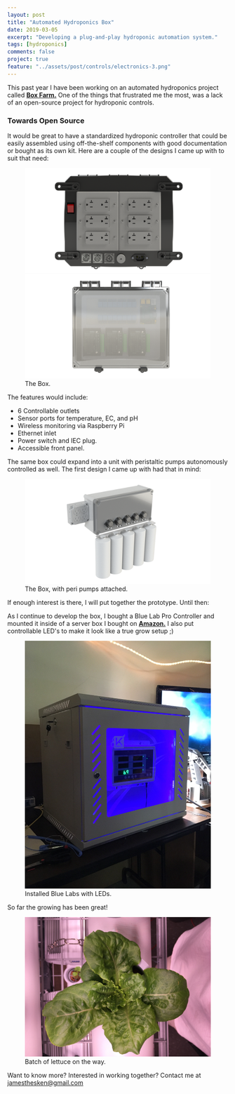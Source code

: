 ```yaml
---
layout: post
title: "Automated Hydroponics Box"
date: 2019-03-05
excerpt: "Developing a plug-and-play hydroponic automation system."
tags: [hydroponics]
comments: false
project: true
feature: "../assets/post/controls/electronics-3.png"
---
```


This past year I have been working on an automated hydroponics project called <a href="https://www.box-farm.com/"><b> Box Farm.</b></a> One of the things that frustrated me the most, was a lack of an open-source project for hydroponic controls.

### Towards Open Source	
It would be great to have a standardized hydroponic controller that could be easily assembled using off-the-shelf components with good documentation or bought as its own kit. Here are a couple of the designs I came up with to suit that need: 
 
<figure class="half">
    <a href="../assets/post/controls/electronics-3.png"><img src="../assets/post/controls/electronics-3.png"></a>
    <a href="../assets/post/controls/electronics.png"><img src="../assets/post/controls/electronics.png"></a>
    <figcaption>The Box.</figcaption>
</figure>

The features would include:

* 6 Controllable outlets
* Sensor ports for temperature, EC, and pH
* Wireless monitoring via Raspberry Pi
* Ethernet inlet
* Power switch and IEC plug. 
* Accessible front panel. 

The same box could expand into a unit with peristaltic pumps autonomously controlled as well. The first design I came up with had that in mind:
<figure>
	<a href="../assets/post/controls/electronics-4.png"><img src="../assets/post/controls/electronics-4.png"></a>
	<figcaption>The Box, with peri pumps attached.</figcaption>
</figure>

If enough interest is there, I will put together the prototype. Until then:

As I continue to develop the box, I bought a Blue Lab Pro Controller and mounted it inside of a server box I bought on <a href="https://www.amazon.com/gp/product/B079P5Q5J4/ref=ppx_yo_dt_b_asin_title_o05_s02?ie=UTF8&psc=1"><b> Amazon.</b></a> I also put controllable LED's to make it look like a true grow setup ;)

<figure>
	<a href="../assets/post/controls/bigbox.JPG"><img src="../assets/post/controls/bigbox.JPG"></a>
	<figcaption>Installed Blue Labs with LEDs.</figcaption>
</figure>

So far the growing has been great!

<figure>
	<a href="../assets/post/controls/lettuce.JPG"><img src="../assets/post/controls/lettuce.JPG"></a>
	<figcaption>Batch of lettuce on the way.</figcaption>
</figure>


Want to know more? Interested in working together? Contact me at jamesthesken@gmail.com







